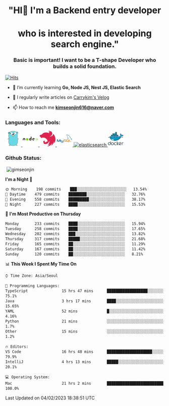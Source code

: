 <h1 align="center">"HI👋 I'm a Backend entry developer </h1>
<h1 align="center"> who is interested in developing search engine."</h1>
<h3 align="center">Basic is important! I want to be a T-shape Developer who builds a solid foundation.</h3>

[![Hits](https://hits.seeyoufarm.com/api/count/incr/badge.svg?url=https%3A%2F%2Fgithub.com%2Fgimseonjin&count_bg=%2318BFE5&title_bg=%23555555&icon=ko-fi.svg&icon_color=%23E7E7E7&title=hits&edge_flat=false)](https://hits.seeyoufarm.com)

- 🌱 I’m currently learning **Go, Node JS, Nest JS, Elastic Search**

- 📝 I regularly write articles on [Carrykim's Velog](https://velog.io/@carrykim)

- 📫 How to reach me **kimseonjin616@naver.com**


<h3 align="left">Languages and Tools:</h3>
<p align="left"> 
<a href="https://golang.org" target="_blank" rel="noreferrer"> <img src="https://raw.githubusercontent.com/devicons/devicon/master/icons/go/go-original.svg" alt="go" width="10%" height="10%"/> </a>
<a href="https://nodejs.org" target="_blank" rel="noreferrer"> <img src="https://raw.githubusercontent.com/devicons/devicon/master/icons/nodejs/nodejs-original-wordmark.svg" alt="nodejs" width="10%" height="10%"/> </a> <a></a>
<a href="https://nestjs.com/" target="_blank" rel="noreferrer"> <img src="https://raw.githubusercontent.com/devicons/devicon/master/icons/nestjs/nestjs-plain.svg" alt="nestjs" width="10%" height="10%"/> </a> 
<a href="https://www.mysql.com/" target="_blank" rel="noreferrer"> <img src="https://raw.githubusercontent.com/devicons/devicon/master/icons/mysql/mysql-original-wordmark.svg" alt="mysql" width="10%" height="10%"/>  </a>
 <a href="https://www.elastic.co" target="_blank" rel="noreferrer"> <img src="https://www.vectorlogo.zone/logos/elastic/elastic-icon.svg" alt="elasticsearch" width="10%" height="10%"/> </a> 
 <a href="https://www.docker.com/" target="_blank" rel="noreferrer"> <img src="https://raw.githubusercontent.com/devicons/devicon/master/icons/docker/docker-original-wordmark.svg" alt="docker" width="10%" height="10%"/> </a>
</p>


<h3 align="left">Github Status:</h3>
<p align="left">
 <p>&nbsp;<img align="center" src="https://github-readme-stats.vercel.app/api?username=gimseonjin&show_icons=true&locale=en" alt="gimseonjin" /></p>
</p>


<!--START_SECTION:waka-->
**I'm a Night 🦉** 

```text
🌞 Morning    198 commits    ███░░░░░░░░░░░░░░░░░░░░░░   13.54% 
🌆 Daytime    479 commits    ████████░░░░░░░░░░░░░░░░░   32.76% 
🌃 Evening    558 commits    █████████░░░░░░░░░░░░░░░░   38.17% 
🌙 Night      227 commits    ████░░░░░░░░░░░░░░░░░░░░░   15.53%

```
📅 **I'm Most Productive on Thursday** 

```text
Monday       233 commits    ████░░░░░░░░░░░░░░░░░░░░░   15.94% 
Tuesday      258 commits    ████░░░░░░░░░░░░░░░░░░░░░   17.65% 
Wednesday    202 commits    ███░░░░░░░░░░░░░░░░░░░░░░   13.82% 
Thursday     317 commits    █████░░░░░░░░░░░░░░░░░░░░   21.68% 
Friday       165 commits    ██░░░░░░░░░░░░░░░░░░░░░░░   11.29% 
Saturday     167 commits    ██░░░░░░░░░░░░░░░░░░░░░░░   11.42% 
Sunday       120 commits    ██░░░░░░░░░░░░░░░░░░░░░░░   8.21%

```


📊 **This Week I Spent My Time On** 

```text
⌚︎ Time Zone: Asia/Seoul

💬 Programming Languages: 
TypeScript               15 hrs 47 mins      ██████████████████░░░░░░░   75.1% 
Java                     3 hrs 17 mins       ████░░░░░░░░░░░░░░░░░░░░░   15.65% 
YAML                     52 mins             █░░░░░░░░░░░░░░░░░░░░░░░░   4.16% 
Python                   21 mins             ░░░░░░░░░░░░░░░░░░░░░░░░░   1.7% 
Other                    15 mins             ░░░░░░░░░░░░░░░░░░░░░░░░░   1.2%

🔥 Editors: 
VS Code                  16 hrs 48 mins      ████████████████████░░░░░   79.9% 
IntelliJ                 4 hrs 13 mins       █████░░░░░░░░░░░░░░░░░░░░   20.1%

💻 Operating System: 
Mac                      21 hrs 2 mins       █████████████████████████   100.0%

```


 Last Updated on 04/02/2023 18:38:51 UTC
<!--END_SECTION:waka-->
